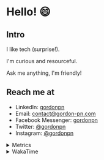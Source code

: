 # Hello! 😄

## Intro

I like tech (surprise!).

I'm curious and resourceful.

Ask me anything, I'm friendly!

## Reach me at

- LinkedIn: [gordonpn](https://www.linkedin.com/in/gordonpn/)
- Email: [contact@gordon-pn.com](mailto:contact@gordon-pn.com)
- Facebook Messenger: [gordonpn](https://www.messenger.com/t/Gordonpn)
- Twitter: [@gordonpn](https://twitter.com/Gordonpn)
- Instagram: [@gordonpn](https://www.instagram.com/gordonpn/)

<details>
  <summary>Metrics</summary>

  <img align="center" src="https://github.com/gordonpn/gordonpn/blob/master/github-metrics.svg" alt="GitHub Metrics">

</details>

<details>
  <summary>WakaTime</summary>

  <!--START_SECTION:waka-->
📊 **This Week I Spent My Time On** 

```text
💬 Programming Languages: 
Java                     2 hrs 16 mins       ████████████░░░░░░░░░░░░░   47.03 % 
XML                      59 mins             █████░░░░░░░░░░░░░░░░░░░░   20.37 % 
Brazil Dependency Config 43 mins             ████░░░░░░░░░░░░░░░░░░░░░   14.97 % 
Makefile                 43 mins             ████░░░░░░░░░░░░░░░░░░░░░   14.91 % 
Other                    2 mins              ░░░░░░░░░░░░░░░░░░░░░░░░░   00.92 % 

🔥 Editors: 
IntelliJ IDEA            4 hrs 46 mins       █████████████████████████   99.01 % 
VS Code                  1 min               ░░░░░░░░░░░░░░░░░░░░░░░░░   00.63 % 
Cursor                   1 min               ░░░░░░░░░░░░░░░░░░░░░░░░░   00.36 % 
```


 Last Updated on 05/11/2024 10:24:45 UTC
<!--END_SECTION:waka-->
</details>
